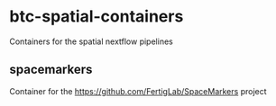# btc-spatial-containers
Containers for the spatial nextflow pipelines


## spacemarkers

Container for the https://github.com/FertigLab/SpaceMarkers project